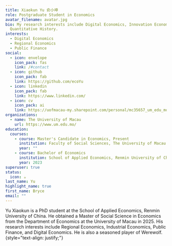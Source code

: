 ```yaml
---
title: Xiaokun Yu 俞小坤
role: Postgraduate Student in Economics
avatar_filename: avatar.jpg
bio: My research interests include Digital Economics, Innovation Economics and
  Quantitative History.
interests:
  - Digital Economics
  - Regional Economics
  - Public Finance
social:
  - icon: envelope
    icon_pack: fas
    link: /#contact
  - icon: github
    icon_pack: fab
    link: https://github.com/ecoYu
  - icon: linkedin
    icon_pack: fab
    link: https://www.linkedin.com/
  - icon: cv
    icon_pack: ai
    link: https://uofmacau-my.sharepoint.com/personal/mc35657_um_edu_mo/Documents/CV_Yu.pdf?CT=1725799012435&OR=ItemsView
organizations:
  - name: The University of Macau
    url: https://www.um.edu.mo/
education:
  courses:
    - course: Master's Candidate in Economics, Present
      institution: Faculty of Social Sciences, The University of Macau
      year: ""
    - course: Bachelor of Economics
      institution: School of Applied Economics, Renmin University of China
      year: 2023
superuser: true
status:
  icon: ☕️
last_name: Yu
highlight_name: true
first_name: Bryce
email: ""
---
```

Yu Xiaokun is a PhD student at the School of Applied Economics, Renmin University of China. He obtained a Master of Social Science in Economics from the Department of Economics at the University of Macau in 2025. His research interests include Regional Economics, Industrial Economics, Public Finance, and Digital Economics. He is also a seasoned player of Werewolf.
{style="text-align: justify;"}
